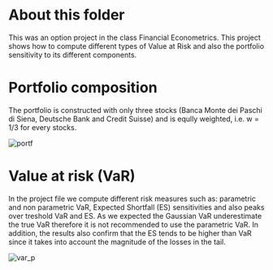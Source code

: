 # About this folder
This was an option project in the class Financial Econometrics. This project shows how to compute different types of Value at Risk and also the portfolio sensitivity to its different components.

# Portfolio composition
The portfolio is constructed with only three stocks (Banca Monte dei Paschi di Siena, Deutsche Bank and Credit Suisse) and is eqully weighted, i.e. w = 1/3 for every stocks.

![portf](https://user-images.githubusercontent.com/36447056/36306875-ea573cca-1319-11e8-805f-562a54143607.jpg)

# Value at risk (VaR)
In the project file we compute different risk measures such as: parametric and non parametric VaR, Expected Shortfall (ES) sensitivities and also peaks over treshold VaR and ES.
As we expected the Gaussian VaR underestimate the true VaR therefore it is not recommended to use the parametric VaR.
In addition, the results also confirm that the ES tends to be higher than VaR since it takes into account the magnitude of the losses in the tail.

![var_p](https://user-images.githubusercontent.com/36447056/36306871-e83c2d1a-1319-11e8-9219-aba818e2c171.jpg)
